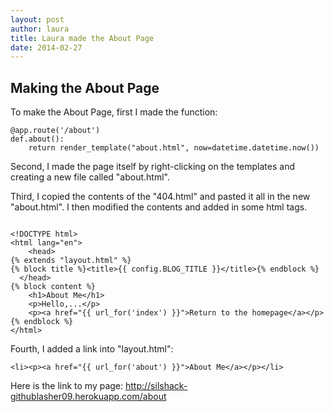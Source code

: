 ```yaml
---
layout: post
author: laura
title: Laura made the About Page
date: 2014-02-27
---
```


## Making the About Page

To make the About Page, first I made the function:

```
@app.route('/about')
def.about():
	return render_template("about.html", now=datetime.datetime.now())

```

Second, I made the page itself by right-clicking on the templates and creating a new file called "about.html".

Third, I copied the contents of the "404.html" and pasted it all in the new "about.html". I then modified the contents and added in some html tags.

```

<!DOCTYPE html>
<html lang="en">
    <head>
{% extends "layout.html" %}
{% block title %}<title>{{ config.BLOG_TITLE }}</title>{% endblock %}
  </head>
{% block content %}
	<h1>About Me</h1>
	<p>Hello,...</p>
	<p><a href="{{ url_for('index') }}">Return to the homepage</a></p>
{% endblock %}
</html>	

```

Fourth, I added a link into "layout.html":

```
<li><p><a href="{{ url_for('about') }}">About Me</a></p></li>

```


Here is the link to my page:
http://silshack-githublasher09.herokuapp.com/about